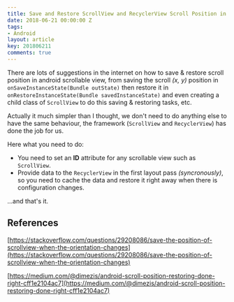 ```yaml
---
title: Save and Restore ScrollView and RecyclerView Scroll Position in Android
date: 2018-06-21 00:00:00 Z
tags:
- Android
layout: article
key: 201806211
comments: true
---
```


There are lots of suggestions in the internet on how to save & restore scroll position in android scrollable view, from saving the scroll *(x, y)* position in `onSaveInstanceState(Bundle outState)` then restore it in `onRestoreInstanceState(Bundle savedInstanceState)` and even creating a child class of `ScrollView` to do this saving & restoring tasks, etc.

Actually it much simpler than I thought, we don't need to do anything else to have the same behaviour, the framework (`ScrollView` and `RecyclerView`) has done the job for us.

<!--more-->

Here what you need to do:
- You need to set an **ID** attribute for any scrollable view such as `ScrollView`.
- Provide data to the `RecyclerView` in the first layout pass *(syncronously)*, so you need to cache the data and restore it right away when there is configuration changes.

...and that's it.

## References

[https://stackoverflow.com/questions/29208086/save-the-position-of-scrollview-when-the-orientation-changes](https://stackoverflow.com/questions/29208086/save-the-position-of-scrollview-when-the-orientation-changes)

[https://medium.com/@dimezis/android-scroll-position-restoring-done-right-cff1e2104ac7](https://medium.com/@dimezis/android-scroll-position-restoring-done-right-cff1e2104ac7)